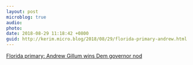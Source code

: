 ```yaml
---
layout: post
microblog: true
audio: 
photo: 
date: 2018-08-29 11:18:42 +0800
guid: http://kerim.micro.blog/2018/08/29/florida-primary-andrew.html
---
```

[Florida primary: Andrew Gillum wins Dem governor nod](https://www.vox.com/policy-and-politics/2018/8/28/17793198/florida-primary-results-andrew-gillum-governor)
